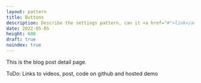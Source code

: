 ```yaml
---
layout: pattern
title: Buttons
description: Describe the settings pattern, can it <a href="#">link</a> to stuff
date: 2022-05-05
height: 600
draft: true
noindex: true
---
```


This is the blog post detail page.

ToDo:
Links to videos, post, code on github and hosted demo
